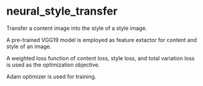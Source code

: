 # neural_style_transfer

Transfer a content image into the style of a style image.

A pre-trained VGG19 model is employed as feature extactor for content and style of an image.

A weighted loss function of content loss, style loss, and total variation loss is used as the optimization objective.

Adam optimizer is used for training.
